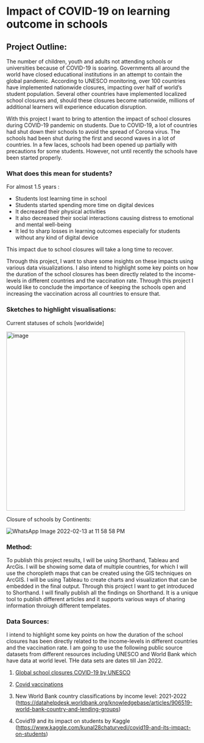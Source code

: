 # Impact of COVID-19 on learning outcome in schools

## Project Outline:

The number of children, youth and adults not attending schools or universities because of COVID-19 is soaring. Governments all around the world have closed educational institutions in an attempt to contain the global pandemic.
According to UNESCO monitoring, over 100 countries have implemented nationwide closures, impacting over half of world’s student population. Several other countries have implemented localized school closures and, should these closures become nationwide, millions of additional learners will experience education disruption.

With this project I want to bring to attention the impact of school closures during COVID-19 pandemic on students. Due to COVID-19, a lot of countries had shut down their schools to avoid the spread of Corona virus. The schools had been shut during the first and second waves in a lot of countries. In a few laces, schools had been opened up partially with precautions for some students. However, not until recently the schools have been started properly.

### What does this mean for students?
For almost 1.5 years :
- Students lost learning time in school
- Students started spending more time on digital devices
- It decreased their physical activities
- It also decreased their social interactions causing distress to emotional and mental well-being
- It led to sharp losses in learning outcomes especially for students without any kind of digital device

This impact due to school closures will take a long time to recover.

Through this project, I want to share some insights on these impacts using various data visualizations. I also intend to highlight some key points on how the duration of the school closures has been directly related to the income-levels in different countries and the vaccination rate. Through this project I would like to conclude the importance of keeping the schools open and increasing the vaccination across all countries to ensure that.

### Sketches to highlight visualisations:

Current statuses of schols [worldwide]

<img width="469" alt="image" src="https://user-images.githubusercontent.com/71149402/153802404-87da8858-0555-4d42-be39-8c75d6836ecb.png">

Closure of schools by Continents:

![WhatsApp Image 2022-02-13 at 11 58 58 PM](https://user-images.githubusercontent.com/71149402/153803048-651cab00-1376-4dd8-94a6-17e4138d36b3.jpeg)


### Method:

To publish this project results, I will be using Shorthand, Tableau and ArcGis. I will be showing some data of multiple countries, for which I will use the choropleth maps that can be created using the GIS techniques on ArcGIS. I will be using Tableau to create charts and visualization that can be embedded in the final output. Through this project I want to get introduced to Shorthand. I will finally publish all the findings on Shorthand. It is a unique tool to publish different articles and it supports various ways of sharing information throiugh different tempelates.


### Data Sources:

I intend to highlight some key points on how the duration of the school closures has been directly related to the income-levels in different countries and the vaccination rate. I am going to use the following public source datasets from different resources including UNESCO and World Bank which have data at world level. THe data sets are dates till Jan 2022.

1) [Global school closures COVID-19 by UNESCO](https://data.humdata.org/dataset/global-school-closures-covid19)

2) [Covid vaccinations](https://ourworldindata.org/covid-vaccinations)

3) New World Bank country classifications by income level: 2021-2022 (https://datahelpdesk.worldbank.org/knowledgebase/articles/906519-world-bank-country-and-lending-groups)

4) Covid19 and its impact on students by Kaggle (https://www.kaggle.com/kunal28chaturvedi/covid19-and-its-impact-on-students)
